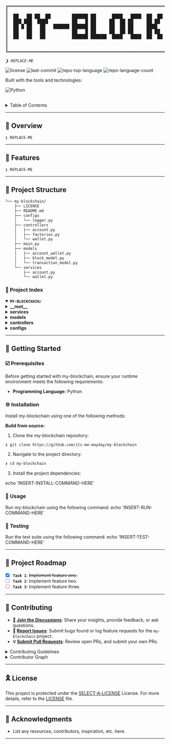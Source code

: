 <div align="left">
<pre>
╔═════════════════════════════════════════════════════════════════════════════════════════════════╗
║                                                                                                 ║
║  ██   ██ ██  ██        ██████ ██      ████   ████  ██  ██  ████  ██  ██   ██   ██████ ██   ██   ║
║  ███ ███  ████         ██   █ ██     ██  ██ ██     ██ ██  ██     ██  ██  ████    ██   ███  ██   ║
║  ██ █ ██   ██   ██████ ██████ ██     ██  ██ ██     ████   ██     ██████ ██  ██   ██   ██ █ ██   ║
║  ██   ██   ██          ██   █ ██     ██  ██ ██     ██ ██  ██     ██  ██ ██████   ██   ██  ███   ║
║  ██   ██   ██          ██████ ██████  ████   ████  ██  ██  ████  ██  ██ ██  ██ ██████ ██   ██   ║
║                                                                                                 ║
║                                                                                                 ║
╚═════════════════════════════════════════════════════════════════════════════════════════════════╝
</pre>
</div>
<p align="left">
	<em><code>❯ REPLACE-ME</code></em>
</p>
<p align="left">
	<img src="https://img.shields.io/github/license/its-me-mayday/my-blockchain?style=flat-square&logo=opensourceinitiative&logoColor=white&color=A931EC" alt="license">
	<img src="https://img.shields.io/github/last-commit/its-me-mayday/my-blockchain?style=flat-square&logo=git&logoColor=white&color=A931EC" alt="last-commit">
	<img src="https://img.shields.io/github/languages/top/its-me-mayday/my-blockchain?style=flat-square&color=A931EC" alt="repo-top-language">
	<img src="https://img.shields.io/github/languages/count/its-me-mayday/my-blockchain?style=flat-square&color=A931EC" alt="repo-language-count">
</p>
<p align="left">Built with the tools and technologies:</p>
<p align="left">
	<img src="https://img.shields.io/badge/Python-3776AB.svg?style=flat-square&logo=Python&logoColor=white" alt="Python">
</p>
<br>

<details><summary>Table of Contents</summary>

- [📍 Overview](#-overview)
- [👾 Features](#-features)
- [📁 Project Structure](#-project-structure)
  - [📂 Project Index](#-project-index)
- [🚀 Getting Started](#-getting-started)
  - [☑️ Prerequisites](#-prerequisites)
  - [⚙️ Installation](#-installation)
  - [🤖 Usage](#🤖-usage)
  - [🧪 Testing](#🧪-testing)
- [📌 Project Roadmap](#-project-roadmap)
- [🔰 Contributing](#-contributing)
- [🎗 License](#-license)
- [🙌 Acknowledgments](#-acknowledgments)

</details>
<hr>

## 📍 Overview

<code>❯ REPLACE-ME</code>

---

## 👾 Features

<code>❯ REPLACE-ME</code>

---

## 📁 Project Structure

```sh
└── my-blockchain/
    ├── LICENSE
    ├── README.md
    ├── configs
    │   └── logger.py
    ├── controllers
    │   ├── account.py
    │   ├── factories.py
    │   └── wallet.py
    ├── main.py
    ├── models
    │   ├── account_wallet.py
    │   ├── block_model.py
    │   └── transaction_model.py
    └── services
        ├── account.py
        └── wallet.py
```


### 📂 Project Index
<details open>
	<summary><b><code>MY-BLOCKCHAIN/</code></b></summary>
	<details> <!-- __root__ Submodule -->
		<summary><b>__root__</b></summary>
		<blockquote>
			<table>
			<tr>
				<td><b><a href='https://github.com/its-me-mayday/my-blockchain/blob/master/main.py'>main.py</a></b></td>
				<td><code>❯ REPLACE-ME</code></td>
			</tr>
			</table>
		</blockquote>
	</details>
	<details> <!-- services Submodule -->
		<summary><b>services</b></summary>
		<blockquote>
			<table>
			<tr>
				<td><b><a href='https://github.com/its-me-mayday/my-blockchain/blob/master/services/wallet.py'>wallet.py</a></b></td>
				<td><code>❯ REPLACE-ME</code></td>
			</tr>
			<tr>
				<td><b><a href='https://github.com/its-me-mayday/my-blockchain/blob/master/services/account.py'>account.py</a></b></td>
				<td><code>❯ REPLACE-ME</code></td>
			</tr>
			</table>
		</blockquote>
	</details>
	<details> <!-- models Submodule -->
		<summary><b>models</b></summary>
		<blockquote>
			<table>
			<tr>
				<td><b><a href='https://github.com/its-me-mayday/my-blockchain/blob/master/models/transaction_model.py'>transaction_model.py</a></b></td>
				<td><code>❯ REPLACE-ME</code></td>
			</tr>
			<tr>
				<td><b><a href='https://github.com/its-me-mayday/my-blockchain/blob/master/models/block_model.py'>block_model.py</a></b></td>
				<td><code>❯ REPLACE-ME</code></td>
			</tr>
			<tr>
				<td><b><a href='https://github.com/its-me-mayday/my-blockchain/blob/master/models/account_wallet.py'>account_wallet.py</a></b></td>
				<td><code>❯ REPLACE-ME</code></td>
			</tr>
			</table>
		</blockquote>
	</details>
	<details> <!-- controllers Submodule -->
		<summary><b>controllers</b></summary>
		<blockquote>
			<table>
			<tr>
				<td><b><a href='https://github.com/its-me-mayday/my-blockchain/blob/master/controllers/wallet.py'>wallet.py</a></b></td>
				<td><code>❯ REPLACE-ME</code></td>
			</tr>
			<tr>
				<td><b><a href='https://github.com/its-me-mayday/my-blockchain/blob/master/controllers/factories.py'>factories.py</a></b></td>
				<td><code>❯ REPLACE-ME</code></td>
			</tr>
			<tr>
				<td><b><a href='https://github.com/its-me-mayday/my-blockchain/blob/master/controllers/account.py'>account.py</a></b></td>
				<td><code>❯ REPLACE-ME</code></td>
			</tr>
			</table>
		</blockquote>
	</details>
	<details> <!-- configs Submodule -->
		<summary><b>configs</b></summary>
		<blockquote>
			<table>
			<tr>
				<td><b><a href='https://github.com/its-me-mayday/my-blockchain/blob/master/configs/logger.py'>logger.py</a></b></td>
				<td><code>❯ REPLACE-ME</code></td>
			</tr>
			</table>
		</blockquote>
	</details>
</details>

---
## 🚀 Getting Started

### ☑️ Prerequisites

Before getting started with my-blockchain, ensure your runtime environment meets the following requirements:

- **Programming Language:** Python


### ⚙️ Installation

Install my-blockchain using one of the following methods:

**Build from source:**

1. Clone the my-blockchain repository:
```sh
❯ git clone https://github.com/its-me-mayday/my-blockchain
```

2. Navigate to the project directory:
```sh
❯ cd my-blockchain
```

3. Install the project dependencies:

echo 'INSERT-INSTALL-COMMAND-HERE'



### 🤖 Usage
Run my-blockchain using the following command:
echo 'INSERT-RUN-COMMAND-HERE'

### 🧪 Testing
Run the test suite using the following command:
echo 'INSERT-TEST-COMMAND-HERE'

---
## 📌 Project Roadmap

- [X] **`Task 1`**: <strike>Implement feature one.</strike>
- [ ] **`Task 2`**: Implement feature two.
- [ ] **`Task 3`**: Implement feature three.

---

## 🔰 Contributing

- **💬 [Join the Discussions](https://github.com/its-me-mayday/my-blockchain/discussions)**: Share your insights, provide feedback, or ask questions.
- **🐛 [Report Issues](https://github.com/its-me-mayday/my-blockchain/issues)**: Submit bugs found or log feature requests for the `my-blockchain` project.
- **💡 [Submit Pull Requests](https://github.com/its-me-mayday/my-blockchain/blob/main/CONTRIBUTING.md)**: Review open PRs, and submit your own PRs.

<details closed>
<summary>Contributing Guidelines</summary>

1. **Fork the Repository**: Start by forking the project repository to your github account.
2. **Clone Locally**: Clone the forked repository to your local machine using a git client.
   ```sh
   git clone https://github.com/its-me-mayday/my-blockchain
   ```
3. **Create a New Branch**: Always work on a new branch, giving it a descriptive name.
   ```sh
   git checkout -b new-feature-x
   ```
4. **Make Your Changes**: Develop and test your changes locally.
5. **Commit Your Changes**: Commit with a clear message describing your updates.
   ```sh
   git commit -m 'Implemented new feature x.'
   ```
6. **Push to github**: Push the changes to your forked repository.
   ```sh
   git push origin new-feature-x
   ```
7. **Submit a Pull Request**: Create a PR against the original project repository. Clearly describe the changes and their motivations.
8. **Review**: Once your PR is reviewed and approved, it will be merged into the main branch. Congratulations on your contribution!
</details>

<details closed>
<summary>Contributor Graph</summary>
<br>
<p align="left">
   <a href="https://github.com{/its-me-mayday/my-blockchain/}graphs/contributors">
      <img src="https://contrib.rocks/image?repo=its-me-mayday/my-blockchain">
   </a>
</p>
</details>

---

## 🎗 License

This project is protected under the [SELECT-A-LICENSE](https://choosealicense.com/licenses) License. For more details, refer to the [LICENSE](https://choosealicense.com/licenses/) file.

---

## 🙌 Acknowledgments

- List any resources, contributors, inspiration, etc. here.

---
